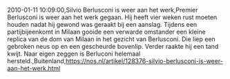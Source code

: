 2010-01-11 10:09:00,Silvio Berlusconi is weer aan het werk,Premier Berlusconi is weer aan het werk gegaan. Hij heeft vier weken rust moeten houden nadat hij gewond was geraakt bij een aanslag. Tijdens een partijbijeenkomt in Milaan gooide een verwarde omstander een kleine replica van de dom van Milaan in het gezicht van Berlusconi. Die liep een gebroken neus op en een gescheurde bovenlip. Verder raakte hij een tand kwijt. Naar eigen zeggen is Berluconi helemaal hersteld.,Buitenland,https://nos.nl/artikel/128376-silvio-berlusconi-is-weer-aan-het-werk.html